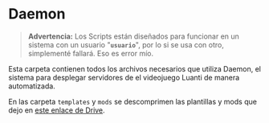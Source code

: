 # Daemon

> **Advertencia:** Los Scripts están diseñados para funcionar en un sistema con un usuario "**`usuario`**", por lo si se usa con otro, simplementé fallará. Eso es error mío.

Esta carpeta contienen todos los archivos necesarios que utiliza Daemon, el sistema para desplegar servidores de el videojuego Luanti de manera automatizada.

En las carpeta `templates` y `mods` se descomprimen las plantillas y mods que dejo en [este enlace de Drive]([https://drive.google.com/....](https://drive.google.com/drive/folders/1BdxwRwBMDnuKNTNDKtY8T009FXuzyiVj?usp=sharing)).
